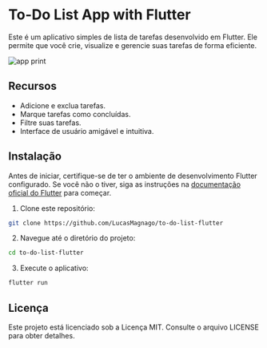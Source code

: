 # To-Do List App with Flutter

Este é um aplicativo simples de lista de tarefas desenvolvido em Flutter. Ele permite que você crie, visualize e gerencie suas tarefas de forma eficiente. 

![app print](https://github.com/LucasMagnago/to-do-list-flutter/assets/82664638/89be867e-72df-4771-9f5a-6f8babe7dbcb)

## Recursos

- Adicione e exclua tarefas.
- Marque tarefas como concluídas.
- Filtre suas tarefas.
- Interface de usuário amigável e intuitiva.

## Instalação

Antes de iniciar, certifique-se de ter o ambiente de desenvolvimento Flutter configurado. Se você não o tiver, siga as instruções na [documentação oficial do Flutter](https://flutter.dev/docs/get-started/install) para começar.

1. Clone este repositório:
```bash
git clone https://github.com/LucasMagnago/to-do-list-flutter
```
2. Navegue até o diretório do projeto:
```bash   
cd to-do-list-flutter
```
3. Execute o aplicativo:
```bash
flutter run
```
## Licença
Este projeto está licenciado sob a Licença MIT. Consulte o arquivo LICENSE para obter detalhes.

